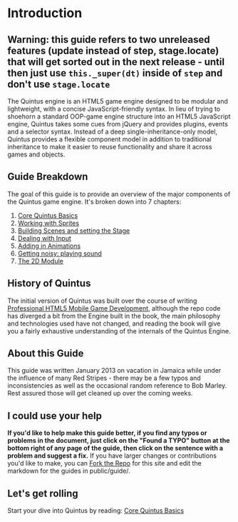 # Introduction

## Warning: this guide refers to two unreleased features (update instead of step, stage.locate) that will get sorted out in the next release - until then just use `this._super(dt)` inside of `step` and don't use `stage.locate`

The Quintus engine is an HTML5 game engine designed to be modular and lightweight, with a concise JavaScript-friendly syntax. In lieu of trying to shoehorn a standard OOP-game engine structure into an HTML5 JavaScript engine, Quintus takes some cues from jQuery and provides plugins, events and a selector syntax. Instead of a deep single-inheritance-only model, Quintus provides a flexible component model in addition to traditional inheritance to make it easier to reuse functionality and share it across games and objects.

## Guide Breakdown

The goal of this guide is to provide an overview of the major components of the Quintus game engine. It's broken down into 7 chapters:

1. [Core Quintus Basics](core.md)
2. [Working with Sprites](sprites.md)
3. [Building Scenes and setting the Stage](scenes.md)
4. [Dealing with Input](input.md)
5. [Adding in Animations](animation.md)
6. [Getting noisy: playing sound](sound.md)
7. [The 2D Module](2d.md)

## History of Quintus

The initial version of Quintus was built over the course of writing [Professional HTML5 Mobile Game Development](http://www.amazon.com/gp/product/B0094P2TU6/ref=as_li_ss_tl?ie=UTF8&camp=1789&creative=390957&creativeASIN=B0094P2TU6&linkCode=as2&tag=tun02-20), although the repo code has diverged a bit from the Engine built in the book, the main philosophy and technologies used have not changed, and reading the book will give you a fairly exhaustive understanding of the internals of the Quintus Engine.

## About this Guide

This guide was written January 2013 on vacation in Jamaica while under the influence of many Red Stripes - there may be a few typos and inconsistencies as well as the occasional random reference to Bob Marley. Rest assured those will get cleaned up over the coming weeks. 

## I could use your help

**If you'd like to help make this guide better, if you find any typos or problems in the document, just click on the "Found a TYPO" button at the bottom right of any page of the guide, then click on the sentence with a problem and suggest a fix.** If you have larger changes or contributions you'd like to make, you can [Fork the Repo](https://github.com/cykod/Quintus-website) for this site and edit the markdown for the guides in public/guide/.

## Let's get rolling

Start your dive into Quintus by reading: [Core Quintus Basics](core.md)


